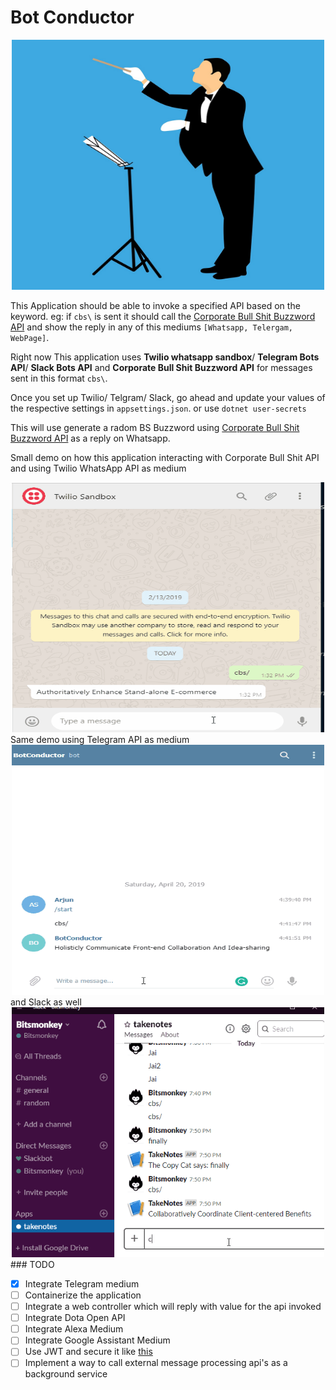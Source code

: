 # Bot Conductor

<div style="text-align:center">
    <img src="images/botconductor.jpg"  width="500" height="400" >
</div>

This Application should be able to invoke a specified API based on the keyword. eg: if `cbs\` is sent it should call the [Corporate Bull Shit Buzzword API](https://github.com/sameerkumar18/corporate-bs-generator-api) and show the reply in any of this mediums `[Whatsapp, Telergam, WebPage]`.


Right now This application uses **Twilio whatsapp sandbox**/ **Telegram Bots API**/ **Slack Bots API** and **Corporate Bull Shit Buzzword API** for messages sent in this format `cbs\`. 

Once you set up Twilio/ Telgram/ Slack, go ahead and update your values of the respective settings in `appsettings.json`. or use `dotnet user-secrets`


This will use generate a radom BS Buzzword using [Corporate Bull Shit Buzzword API](https://github.com/sameerkumar18/corporate-bs-generator-api) as a reply on Whatsapp.

Small demo on how this application interacting with Corporate Bull Shit API and using Twilio WhatsApp API as medium

<div style="text-align:center">
    <img src="images/botconductorwhatsapp.gif"  width="500" height="400" >
</div>
Same demo using Telegram API as medium

<div style="text-align:center">
    <img src="images/botconductortelegram.gif"  width="500" height="400" >
</div>
and Slack as well

<div style="text-align:center">
    <img src="images/botconductorslack.gif"  width="500" height="400" >
</div>
### TODO

- [x] Integrate Telegram medium
- [ ] Containerize the application
- [ ] Integrate a web controller which will reply with value for the api invoked
- [ ] Integrate Dota Open API
- [ ] Integrate Alexa Medium
- [ ] Integrate Google Assistant Medium
- [ ] Use JWT and secure it like [this](https://dev.to/bitsmonkey/jwt-in-dotnet-core-9bg)
- [ ] Implement a way to call external message processing api's as a background service
